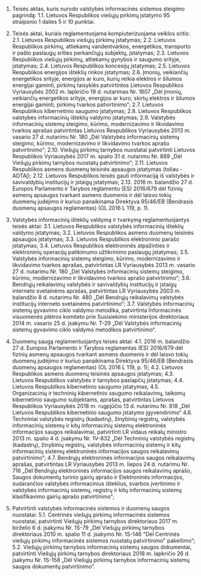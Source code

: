 1.	Teisės aktas, kuris nurodo valstybės informacinės sistemos steigimo pagrindą:
1.1.	Lietuvos Respublikos viešųjų pirkimų įstatymo 95 straipsnio 1 dalies 5 ir 10 punktai.
2.	Teisės aktai, kuriais reglamentuojama kompiuterizuojama veiklos sritis:
2.1.	Lietuvos Respublikos viešųjų pirkimų įstatymas;
2.2.	Lietuvos Respublikos pirkimų, atliekamų vandentvarkos, energetikos, transporto ir pašto paslaugų srities perkančiųjų subjektų, įstatymas;
2.3.	Lietuvos Respublikos viešųjų pirkimų, atliekamų gynybos ir saugumo srityje, įstatymas;
2.4.	Lietuvos Respublikos koncesijų įstatymas;
2.5.	Lietuvos Respublikos energijos išteklių rinkos įstatymas;
2.6.	Įmonių, veikiančių energetikos srityje, energijos ar kuro, kurių reikia elektros ir šilumos energijai gaminti, pirkimų taisyklės patvirtintos Lietuvos Respublikos Vyriausybės 2002 m. lapkričio 19 d. nutarimas Nr. 1807 „Dėl Įmonių, veikiančių energetikos srityje, energijos ar kuro, skirtų elektros ir šilumos energijai gaminti, pirkimų tvarkos patvirtinimo“;
2.7.	Lietuvos Respublikos kibernetinio saugumo įstatymas;
2.8.	Lietuvos Respublikos valstybės informacinių išteklių valdymo įstatymas;
2.9.	Valstybės informacinių sistemų steigimo, kūrimo, modernizavimo ir likvidavimo tvarkos aprašas  patvirtintas Lietuvos Respublikos Vyriausybės 2013 m. vasario 27 d. nutarimu Nr. 180 „Dėl Valstybės informacinių sistemų steigimo, kūrimo, modernizavimo ir likvidavimo tvarkos aprašo patvirtinimo“;
2.10.	Viešųjų pirkimų tarnybos nuostatai patvirtinti Lietuvos Respublikos Vyriausybės 2017 m. spalio 31 d. nutarimu Nr. 889 „Dėl Viešųjų pirkimų tarnybos nuostatų patvirtinimo“;
2.11.	Lietuvos Respublikos asmens duomenų teisinės apsaugos įstatymas (toliau - ADTAĮ);
2.12.	Lietuvos Respublikos teisės gauti informaciją iš valstybės ir savivaldybių institucijų ir įstaigų įstatymas;
2.13.	2016 m. balandžio 27 d. Europos Parlamento ir Tarybos reglamentu (ES) 2016/679 dėl fizinių asmenų apsaugos tvarkant asmens duomenis ir dėl laisvo tokių duomenų judėjimo ir kuriuo panaikinama Direktyva 95/46/EB (Bendrasis duomenų apsaugos reglamentas) (OL 2016 L 119, p. 1).
3.	Valstybės informacinių išteklių valdymą ir tvarkymą reglamentuojantys teisės aktai:
3.1.	Lietuvos Respublikos valstybės informacinių išteklių valdymo įstatymas;
3.2.	Lietuvos Respublikos asmens duomenų teisinės apsaugos įstatymas;
3.3.	Lietuvos Respublikos elektroninio parašo įstatymas;
3.4.	Lietuvos Respublikos elektroninės atpažinties ir elektroninių operacijų patikimumo užtikrinimo paslaugų įstatymas;
3.5.	Valstybės informacinių sistemų steigimo, kūrimo, modernizavimo ir likvidavimo tvarkos aprašas, patvirtintas LR Vyriausybės 2013 m. vasario 27 d. nutarimu Nr. 180 „Dėl Valstybės informacinių sistemų steigimo, kūrimo, modernizavimo ir likvidavimo tvarkos aprašo patvirtinimo“;
3.6.	Bendrųjų reikalavimų valstybės ir savivaldybių institucijų ir įstaigų interneto svetainėms aprašas, patvirtintas LR Vyriausybės 2003 m. balandžio 8 d. nutarimu Nr. 480 „Dėl Bendrųjų reikalavimų valstybės institucijų interneto svetainėms patvirtinimo“;
3.7.	Valstybės informacinių sistemų gyvavimo ciklo valdymo metodika, patvirtinta Informacinės visuomenės plėtros komiteto prie Susisiekimo ministerijos direktoriaus 2014 m. vasario 25 d. įsakymu Nr. T-29 „Dėl Valstybės informacinių sistemų gyvavimo ciklo valdymo metodikos patvirtinimo“.
4.	Duomenų saugą reglamentuojantys teisės aktai:
4.1.	2016 m. balandžio 27 d. Europos Parlamento ir Tarybos reglamentas (ES) 2016/679 dėl fizinių asmenų apsaugos tvarkant asmens duomenis ir dėl laisvo tokių duomenų judėjimo ir kuriuo panaikinama Direktyva 95/46/EB (Bendrasis duomenų apsaugos reglamentas) (OL 2016 L 119, p. 1);
4.2.	Lietuvos Respublikos asmens duomenų teisinės apsaugos įstatymas;
4.3.	Lietuvos Respublikos valstybės ir tarnybos paslapčių įstatymas;
4.4.	Lietuvos Respublikos kibernetinio saugumo įstatymas;
4.5.	Organizacinių ir techninių kibernetinio saugumo reikalavimų, taikomų kibernetinio saugumo subjektams, aprašas, patvirtintas Lietuvos Respublikos Vyriausybės 2018 m. rugpjūčio 13 d. nutarimu Nr. 818 „Dėl Lietuvos Respublikos kibernetinio saugumo įstatymo įgyvendinimo“
4.6.	Techniniai valstybės registrų (kadastrų), žinybinių registrų, valstybės informacinių sistemų ir kitų informacinių sistemų elektroninės informacijos saugos reikalavimai, patvirtinti LR vidaus reikalų ministro 2013 m. spalio 4 d. įsakymu Nr. 1V-832 „Dėl Techninių valstybės registrų (kadastrų), žinybinių registrų, valstybės informacinių sistemų ir kitų informacinių sistemų elektroninės informacijos saugos reikalavimų patvirtinimo“;
4.7.	Bendrųjų elektroninės informacijos saugos reikalavimų aprašas, patvirtintas LR Vyriausybės 2013 m. liepos 24 d. nutarimu Nr. 716 „Dėl Bendrųjų elektroninės informacijos saugos reikalavimų aprašo, Saugos dokumentų turinio gairių aprašo ir Elektroninės informacijos, sudarančios valstybės informacinius išteklius, svarbos įvertinimo ir valstybės informacinių sistemų, registrų ir kitų informacinių sistemų klasifikavimo gairių aprašo patvirtinimo“;

5.	Patvirtinti valstybės informacinės sistemos ir duomenų saugos nuostatai:
5.1.	Centrinės viešųjų pirkimų informacinės sistemos nuostatai, patvirtinti Viešųjų pirkimų tarnybos direktoriaus 2017 m. birželio 6 d. įsakymu Nr. 1S-79 „Dėl Viešųjų pirkimų tarnybos direktoriaus 2010 m. spalio 11 d. įsakymo Nr. 1S-146 "Dėl Centrinės viešųjų pirkimų informacinės sistemos nuostatų patvirtinimo" pakeitimo“;
5.2.	Viešųjų pirkimų tarnybos informacinių sistemų saugos dokumentai, patvirtinti Viešųjų pirkimų tarnybos direktoriaus 2018 m. lapkričio 26 d. įsakymu Nr. 1S-158 „Dėl Viešųjų pirkimų tarnybos informacinių sistemų saugos dokumentų patvirtinimo“.
 
